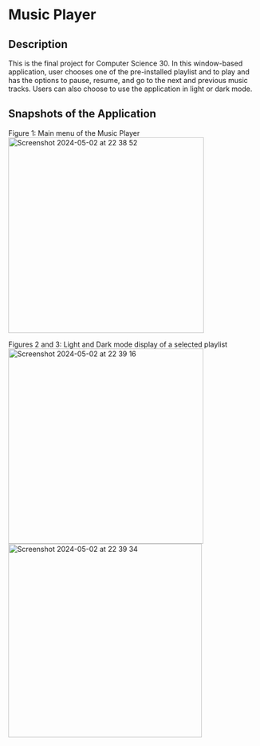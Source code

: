 # Music Player
## Description
This is the final project for Computer Science 30. In this window-based application, user chooses one of the pre-installed playlist and to play and has the options to pause, resume, and go to the next and previous music tracks.
Users can also choose to use the application in light or dark mode.
## Snapshots of the Application
Figure 1: Main menu of the Music Player\
<img width="392" alt="Screenshot 2024-05-02 at 22 38 52" src="https://github.com/heibylau/MusicPlayer/assets/117860288/4412d942-8343-462f-975d-08e66492cf45">

Figures 2 and 3: Light and Dark mode display of a selected playlist\
<img width="391" alt="Screenshot 2024-05-02 at 22 39 16" src="https://github.com/heibylau/MusicPlayer/assets/117860288/327806e4-74c7-471d-bc3d-9f9b42cd04f5">
<img width="388" alt="Screenshot 2024-05-02 at 22 39 34" src="https://github.com/heibylau/MusicPlayer/assets/117860288/419c5c7f-f888-4c96-a5a8-a232901db9b1">
